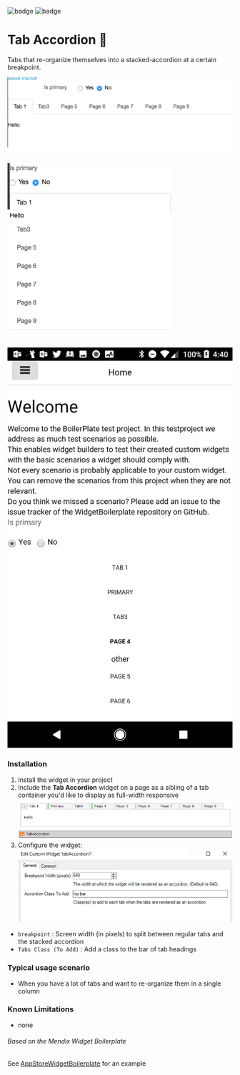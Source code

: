 

![badge](https://img.shields.io/badge/mendix-7.5.0-green.svg)
![badge](https://img.shields.io/badge/mobile-friendly-green.svg)

# Tab Accordion 📱

Tabs that re-organize themselves into a stacked-accordion at a certain breakpoint.

![D6F2BC0D-14FF-4C1A-B386-F25A732CA2C4](./assets/D6F2BC0D-14FF-4C1A-B386-F25A732CA2C4.png)

![0ADC6F27-08F4-43F2-BBB2-06E95643A74C](./assets/0ADC6F27-08F4-43F2-BBB2-06E95643A74C.png)

![phone](./assets/phone.png)



### Installation

1. Install the widget in your project
2. Include the **Tab Accordion** widget on a page as a sibling of a tab container you'd like to display as full-width responsive
   ![0EAAE933-7FFA-461B-A1CA-B3C87A78AAC1](./assets/0EAAE933-7FFA-461B-A1CA-B3C87A78AAC1.png)
3. Configure the widget:
   ![3AD3913E-8B30-42D9-9D95-6CA9A69AECE1](./assets/3AD3913E-8B30-42D9-9D95-6CA9A69AECE1.png)

+ `breakpoint` : Screen width (in pixels) to split between regular tabs and the stacked accordion
+ `Tabs Class (To Add)` : Add a class to the bar of tab headings

### Typical usage scenario

- When you have a lot of tabs and want to re-organize them in a single column

### Known Limitations

- none

###### Based on the Mendix Widget Boilerplate

See [AppStoreWidgetBoilerplate](https://github.com/mendix/AppStoreWidgetBoilerplate/) for an example
